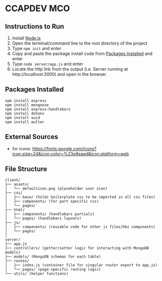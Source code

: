 # CCAPDEV MCO

## Instructions to Run
1. Install [Node.js](https://nodejs.org/en/download)
2. Open the terminal/command line to the root directory of the project
3. Type `npm init` and enter
4. Copy and paste the package install code from [Packages Installed](#packages-installed) and enter
5. Type `node server/app.js` and enter
6. Locate the http link from the output (i.e. Server running at http://localhost:3000) and open in the browser

## Packages Installed
```
npm install express
npm install mongoose
npm install express-handlebars
npm install dotenv
npm install uuid
npm install multer
```
## External Sources
- for icons: https://fonts.google.com/icons?icon.size=24&icon.color=%23e8eaed&icon.platform=web

## File Structure
```
client/
├── assets/
│   └── defaulticon.png (placeholder user icon)
├── css/
│   ├── base/ (holds boilerplate css to be imported in all css files)
│   ├── components/ (for part specific css)
│   └── pages/
├── html/
│   ├── components/ (handlebars partials)
│   └── pages/ (handlebars layouts)
├── js/
│   ├── components/ (reusable code for other js files/hbs components)
│   └── pages/ 
│
server/
├── app.js
├── controllers/ (getter/setter logic for interacting with MongoDB models)
├── models/ (MongoDB schemas for each table)
├── routes/
│   ├── index.js (container file for singular router export to app.js)
│   └── pages/ (page-specific routing logic)
└── utils/ (helper functions)
```